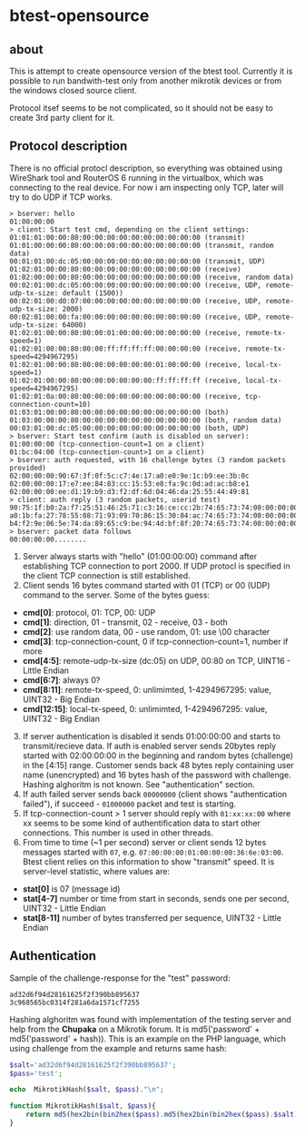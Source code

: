 # btest-opensource
## about
This is attempt to create opensource version of the btest tool. Currently it is possible to run bandwith-test only from another mikrotik devices or from the windows closed source client. 

Protocol itsef seems to be not complicated, so it should not be easy to create 3rd party client for it.

## Protocol description
There is no official protocl description, so everything was obtained using WireShark tool and RouterOS 6 running in the virtualbox, which was connecting to the real device. For now i am inspecting only TCP, later will try to do UDP if TCP works.
```
> bserver: hello
01:00:00:00 
> client: Start test cmd, depending on the client settings:
01:01:01:00:00:80:00:00:00:00:00:00:00:00:00:00 (transmit)
01:01:00:00:00:80:00:00:00:00:00:00:00:00:00:00 (transmit, random data)
00:01:01:00:dc:05:00:00:00:00:00:00:00:00:00:00 (transmit, UDP)
01:02:01:00:00:80:00:00:00:00:00:00:00:00:00:00 (receive)
01:02:00:00:00:80:00:00:00:00:00:00:00:00:00:00 (receive, random data)
00:02:01:00:dc:05:00:00:00:00:00:00:00:00:00:00 (receive, UDP, remote-udp-tx-size: default (1500))
00:02:01:00:d0:07:00:00:00:00:00:00:00:00:00:00 (receive, UDP, remote-udp-tx-size: 2000)
00:02:01:00:00:fa:00:00:00:00:00:00:00:00:00:00 (receive, UDP, remote-udp-tx-size: 64000)
01:02:01:00:00:80:00:00:01:00:00:00:00:00:00:00 (receive, remote-tx-speed=1)
01:02:01:00:00:80:00:00:ff:ff:ff:ff:00:00:00:00 (receive, remote-tx-speed=4294967295)
01:02:01:00:00:80:00:00:00:00:00:00:01:00:00:00 (receive, local-tx-speed=1)
01:02:01:00:00:80:00:00:00:00:00:00:ff:ff:ff:ff (receive, local-tx-speed=4294967295)
01:02:01:0a:00:80:00:00:00:00:00:00:00:00:00:00 (receive, tcp-connection-count=10)
01:03:01:00:00:80:00:00:00:00:00:00:00:00:00:00 (both)
01:03:00:00:00:80:00:00:00:00:00:00:00:00:00:00 (both, random data)
00:03:01:00:dc:05:00:00:00:00:00:00:00:00:00:00 (both, UDP)
> bserver: Start test confirm (auth is disabled on server):
01:00:00:00 (tcp-connection-count=1 on a client)
01:bc:04:00 (tcp-connection-count>1 on a client)
> bserver: auth requested, with 16 challenge bytes (3 random packets provided)
02:00:00:00:90:67:3f:0f:5c:c7:4e:17:a0:e0:9e:1c:b9:ee:3b:0c
02:00:00:00:17:e7:ee:84:83:cc:15:53:e8:fa:9c:0d:ad:ac:b8:e1
02:00:00:00:ee:d1:19:b9:d3:f2:df:6d:04:46:da:25:55:44:49:81
> client: auth reply (3 random packets, userid test)
90:75:1f:b0:2a:f7:25:51:46:25:71:c3:16:ce:cc:2b:74:65:73:74:00:00:00:00:00:00:00:00:00:00:00:00:00:00:00:00:00:00:00:00:00:00:00:00:00:00:00:00
a0:1b:fa:27:78:55:08:71:93:09:70:86:15:30:84:ac:74:65:73:74:00:00:00:00:00:00:00:00:00:00:00:00:00:00:00:00:00:00:00:00:00:00:00:00:00:00:00:00
b4:f2:9e:06:5e:74:da:89:65:c9:be:94:4d:bf:8f:20:74:65:73:74:00:00:00:00:00:00:00:00:00:00:00:00:00:00:00:00:00:00:00:00:00:00:00:00:00:00:00:00
> bserver: packet data follows
00:00:00:00........
```
1. Server always starts with "hello" (01:00:00:00) command after establishing TCP connection to port 2000. If UDP protocl is specified in the client TCP connection is still established.
2. Client sends 16 bytes command started with 01 (TCP) or 00 (UDP) command to the server. Some of the bytes guess:
 - **cmd[0]**: protocol, 01: TCP, 00: UDP
 - **cmd[1]**: direction, 01 - transmit, 02 - receive, 03 - both
 - **cmd[2]**: use random data, 00 - use random, 01: use \00 character
 - **cmd[3]**: tcp-connection-count, 0 if tcp-connection-count=1, number if more
 - **cmd[4:5]**: remote-udp-tx-size (dc:05) on UDP, 00:80 on TCP, UINT16 - Little Endian
 - **cmd[6:7]**: always 0?
 - **cmd[8:11]**: remote-tx-speed, 0: unlimimted, 1-4294967295: value, UINT32 - Big Endian
 - **cmd[12:15]**: local-tx-speed, 0: unlimimted, 1-4294967295: value, UINT32 - Big Endian
3. If server authentication is disabled it sends 01:00:00:00 and starts to transmit/recieve data. 
If auth is enabled server sends 20bytes reply started with 02:00:00:00 in the beginning and random bytes (challenge) in the [4:15] range.
Customer sends back 48 bytes reply containing user name (unencrypted) and 16 bytes hash of the password with challenge. Hashing alghoritm is not known. See "authentication" section.
4. If auth failed server sends back `00000000` (client shows "authentication failed"), if succeed - `01000000` packet and test is starting.
5. If tcp-connection-count > 1 server should reply with `01:xx:xx:00` where xx seems to be some kind of authentification data to start other connections. This number is used in other threads. 
6. From time to time (~1 per second) server or client sends 12 bytes messages started with `07`, e.g. `07:00:00:00:01:00:00:00:36:6e:03:00`. Btest client relies on this information to show "transmit" speed.  It is server-level statistic, where values are:
  - **stat[0]** is 07 (message id)
  - **stat[4-7]**  number or time from start in seconds, sends one per second, UINT32 - Little Endian
  - **stat[8-11]** number of bytes transferred per sequence, UINT32 - Little Endian
 


## Authentication
Sample of the challenge-response for the "test" password:
```
ad32d6f94d28161625f2f390bb895637
3c968565bc0314f281a6da1571cf7255
```

Hashing alghoritm was found with implementation of the testing server and help from the **Chupaka** on a Mikrotik forum. It is 
md5('password' + md5('password' + hash)). This is an example on the PHP language, which using challenge from the example and returns same hash:

```php
$salt='ad32d6f94d28161625f2f390bb895637';
$pass='test';

echo  MikrotikHash($salt, $pass)."\n";

function MikrotikHash($salt, $pass){
    return md5(hex2bin(bin2hex($pass).md5(hex2bin(bin2hex($pass).$salt))));
}
```
